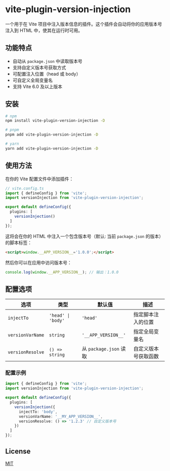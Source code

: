 # vite-plugin-version-injection

一个用于在 Vite 项目中注入版本信息的插件。这个插件会自动将你的应用版本号注入到 HTML 中，使其在运行时可用。

## 功能特点

- 自动从 `package.json` 中读取版本号
- 支持自定义版本号获取方式
- 可配置注入位置（head 或 body）
- 可自定义全局变量名
- 支持 Vite 6.0 及以上版本

## 安装

```bash
# npm
npm install vite-plugin-version-injection -D

# pnpm
pnpm add vite-plugin-version-injection -D

# yarn
yarn add vite-plugin-version-injection -D
```

## 使用方法

在你的 Vite 配置文件中添加插件：

```ts
// vite.config.ts
import { defineConfig } from 'vite';
import versionInjection from 'vite-plugin-version-injection';

export default defineConfig({
  plugins: [
    versionInjection()
  ]
});
```

这将会在你的 HTML 中注入一个包含版本号（默认: 当前 `package.json` 的版本）的脚本标签：

```html
<script>window.__APP_VERSION__='1.0.0';</script>
```

然后你可以在应用中访问版本号：

```ts
console.log(window.__APP_VERSION__); // 输出：1.0.0
```

## 配置选项

| 选项 | 类型 | 默认值 | 描述 |
|------|------|--------|------|
| `injectTo` | `'head' \| 'body'` | `'head'` | 指定脚本注入的位置 |
| `versionVarName` | `string` | `'__APP_VERSION__'` | 指定全局变量名 |
| `versionResolve` | `() => string` | 从 `package.json` 读取 | 自定义版本号获取函数 |

### 配置示例

```ts
import { defineConfig } from 'vite';
import versionInjection from 'vite-plugin-version-injection';

export default defineConfig({
  plugins: [
    versionInjection({
      injectTo: 'body',
      versionVarName: '__MY_APP_VERSION__',
      versionResolve: () => '1.2.3' // 自定义版本号
    })
  ]
});
```

## License

[MIT](./LICENSE)
